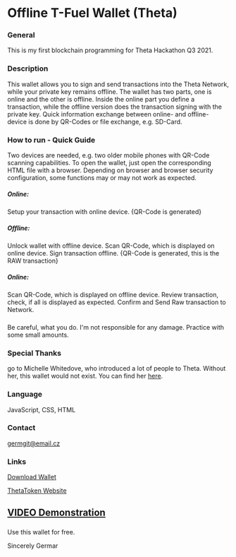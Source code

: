 # Offline T-Fuel Wallet (Theta)

### General
This is my first blockchain programming for Theta Hackathon Q3 2021.

### Description
This wallet allows you to sign and send transactions into the Theta Network, while your private key remains offline.
The wallet has two parts, one is online and the other is offline.
Inside the online part you define a transaction, while the offline version does the transaction signing with the private key.
Quick information exchange between online- and offline- device is done by QR-Codes or file exchange, e.g. SD-Card.

### How to run - Quick Guide
Two devices are needed, e.g. two older mobile phones with QR-Code scanning capabilities.
To open the wallet, just open the corresponding HTML file with a browser.
Depending on browser and browser security configuration, some functions may or may not work as expected.

#####  Online:  
Setup your transaction with online device. {QR-Code is generated}
#####  Offline: 
Unlock wallet with offline device.
Scan QR-Code, which is displayed on online device.
Sign transaction offline. {QR-Code is generated, this is the RAW transaction}
#####  Online:  
Scan QR-Code, which is displayed on offline device.
Review transaction, check, if all is displayed as expected.
Confirm and Send Raw transaction to Network.

### 
Be careful, what you do. I'm not responsible for any damage. Practice with some small amounts.

### Special Thanks
go to Michelle Whitedove, who introduced a lot of people to Theta. 
Without her, this wallet would not exist. You can find her [here](https://www.michellewhitedove.com).

### Language
JavaScript, CSS, HTML

### Contact
germgit@email.cz

### Links
[Download Wallet](https://github.com/germgit/T_Fuel_OfflineWallet/archive/refs/heads/main.zip)

[ThetaToken Website](https://www.thetatoken.org)

## [VIDEO Demonstration](https://vimeo.com/649517724)


###
Use this wallet for free.

Sincerely 
Germar
